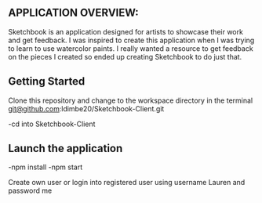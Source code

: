 
## APPLICATION OVERVIEW:
Sketchbook is an application designed for artists to showcase their work and get feedback. I was inspired to create this application when I was trying to learn to use watercolor paints. I really wanted a resource to get feedback on the pieces I created so ended up creating Sketchbook to do just that.


## Getting Started

Clone this repository and change to the workspace directory in the terminal
git@github.com:ldimbe20/Sketchbook-Client.git

-cd into Sketchbook-Client

## Launch the application
-npm install
-npm start

Create own user or login into registered user using username Lauren and password me
